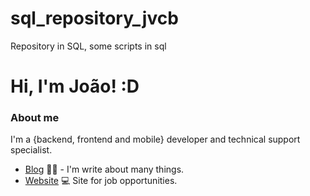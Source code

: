 
# sql_repository_jvcb
Repository in SQL,
some scripts in sql


# Hi, I'm João! :D

### About me
I'm a {backend, frontend and mobile} developer and technical support specialist.

- [Blog](https://jvcbcarvalho.wixsite.com/website) ✍🏼 - I'm write about many things.
- [Website](https://www.linkedin.com/in/jo%C3%A3o-vitor-carvalho-barros-7500a9222/) 💻 Site for job opportunities. 

 
